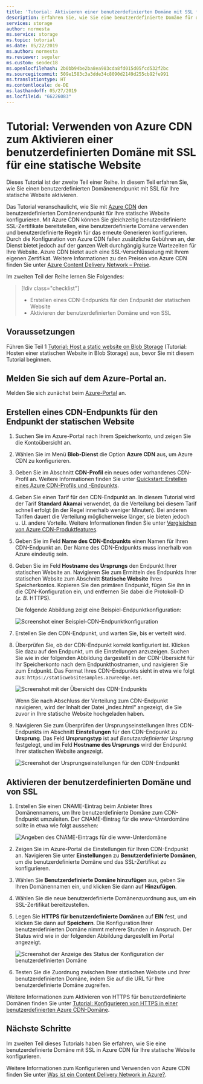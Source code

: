 ```yaml
---
title: 'Tutorial: Aktivieren einer benutzerdefinierten Domäne mit SSL für eine statische Website mit Azure CDN: Azure Storage'
description: Erfahren Sie, wie Sie eine benutzerdefinierte Domäne für das Hosten von statischen Websites konfigurieren.
services: storage
author: normesta
ms.service: storage
ms.topic: tutorial
ms.date: 05/22/2019
ms.author: normesta
ms.reviewer: seguler
ms.custom: seodec18
ms.openlocfilehash: 2b0bb94be2ba8ea983cda8fd015d05fcd532f2bc
ms.sourcegitcommit: 509e1583c3a3dde34c8090d2149d255cb92fe991
ms.translationtype: HT
ms.contentlocale: de-DE
ms.lasthandoff: 05/27/2019
ms.locfileid: "66226083"
---
```

# <a name="tutorial-use-azure-cdn-to-enable-a-custom-domain-with-ssl-for-a-static-website"></a>Tutorial: Verwenden von Azure CDN zum Aktivieren einer benutzerdefinierten Domäne mit SSL für eine statische Website

Dieses Tutorial ist der zweite Teil einer Reihe. In diesem Teil erfahren Sie, wie Sie einen benutzerdefinierten Domänenendpunkt mit SSL für Ihre statische Website aktivieren. 

Das Tutorial veranschaulicht, wie Sie mit [Azure CDN](../../cdn/cdn-overview.md) den benutzerdefinierten Domänenendpunkt für Ihre statische Website konfigurieren. Mit Azure CDN können Sie gleichzeitig benutzerdefinierte SSL-Zertifikate bereitstellen, eine benutzerdefinierte Domäne verwenden und benutzerdefinierte Regeln für das erneute Generieren konfigurieren. Durch die Konfiguration von Azure CDN fallen zusätzliche Gebühren an, der Dienst bietet jedoch auf der ganzen Welt durchgängig kurze Wartezeiten für Ihre Website. Azure CDN bietet auch eine SSL-Verschlüsselung mit Ihrem eigenen Zertifikat. Weitere Informationen zu den Preisen von Azure CDN finden Sie unter [Azure Content Delivery Network – Preise](https://azure.microsoft.com/pricing/details/cdn/).

Im zweiten Teil der Reihe lernen Sie Folgendes:

> [!div class="checklist"]
> * Erstellen eines CDN-Endpunkts für den Endpunkt der statischen Website
> * Aktivieren der benutzerdefinierten Domäne und von SSL

## <a name="prerequisites"></a>Voraussetzungen

Führen Sie Teil 1 [Tutorial: Host a static website on Blob Storage](storage-blob-static-website-host.md) (Tutorial: Hosten einer statischen Website in Blob Storage) aus, bevor Sie mit diesem Tutorial beginnen. 

## <a name="sign-in-to-the-azure-portal"></a>Melden Sie sich auf dem Azure-Portal an.

Melden Sie sich zunächst beim [Azure-Portal](https://portal.azure.com/) an.

## <a name="create-a-cdn-endpoint-on-the-static-website-endpoint"></a>Erstellen eines CDN-Endpunkts für den Endpunkt der statischen Website

1. Suchen Sie im Azure-Portal nach Ihrem Speicherkonto, und zeigen Sie die Kontoübersicht an.
1. Wählen Sie im Menü **Blob-Dienst** die Option **Azure CDN** aus, um Azure CDN zu konfigurieren.
1. Geben Sie im Abschnitt **CDN-Profil** ein neues oder vorhandenes CDN-Profil an. Weitere Informationen finden Sie unter [Quickstart: Erstellen eines Azure CDN-Profils und -Endpunkts](../../cdn/cdn-create-new-endpoint.md).
1. Geben Sie einen Tarif für den CDN-Endpunkt an. In diesem Tutorial wird der Tarif **Standard Akamai** verwendet, da die Verteilung bei diesem Tarif schnell erfolgt (in der Regel innerhalb weniger Minuten). Bei anderen Tarifen dauert die Verteilung möglicherweise länger, sie bieten jedoch u. U. andere Vorteile. Weitere Informationen finden Sie unter [Vergleichen von Azure CDN-Produktfeatures](../../cdn/cdn-features.md).
1. Geben Sie im Feld **Name des CDN-Endpunkts** einen Namen für Ihren CDN-Endpunkt an. Der Name des CDN-Endpunkts muss innerhalb von Azure eindeutig sein.
1. Geben Sie im Feld **Hostname des Ursprungs** den Endpunkt Ihrer statischen Website an. Navigieren Sie zum Ermitteln des Endpunkts Ihrer statischen Website zum Abschnitt **Statische Website** Ihres Speicherkontos. Kopieren Sie den primären Endpunkt, fügen Sie ihn in die CDN-Konfiguration ein, und entfernen Sie dabei die Protokoll-ID (*z. B.* HTTPS).

    Die folgende Abbildung zeigt eine Beispiel-Endpunktkonfiguration:

    ![Screenshot einer Beispiel-CDN-Endpunktkonfiguration](media/storage-blob-static-website-custom-domain/add-cdn-endpoint.png)

1. Erstellen Sie den CDN-Endpunkt, und warten Sie, bis er verteilt wird.
1. Überprüfen Sie, ob der CDN-Endpunkt korrekt konfiguriert ist. Klicken Sie dazu auf den Endpunkt, um die Einstellungen anzuzeigen. Suchen Sie wie in der folgenden Abbildung dargestellt in der CDN-Übersicht für Ihr Speicherkonto nach dem Endpunkthostnamen, und navigieren Sie zum Endpunkt. Das Format Ihres CDN-Endpunkts sieht in etwa wie folgt aus: `https://staticwebsitesamples.azureedge.net`.

    ![Screenshot mit der Übersicht des CDN-Endpunkts](media/storage-blob-static-website-custom-domain/verify-cdn-endpoint.png)

    Wenn Sie nach Abschluss der Verteilung zum CDN-Endpunkt navigieren, wird der Inhalt der Datei „index.html“ angezeigt, die Sie zuvor in Ihre statische Website hochgeladen haben.

1. Navigieren Sie zum Überprüfen der Ursprungseinstellungen Ihres CDN-Endpunkts im Abschnitt **Einstellungen** für den CDN-Endpunkt zu **Ursprung**. Das Feld **Ursprungstyp** ist auf *Benutzerdefinierter Ursprung* festgelegt, und im Feld **Hostname des Ursprungs** wird der Endpunkt Ihrer statischen Website angezeigt.

    ![Screenshot der Ursprungseinstellungen für den CDN-Endpunkt](media/storage-blob-static-website-custom-domain/verify-cdn-origin.png)

## <a name="enable-custom-domain-and-ssl"></a>Aktivieren der benutzerdefinierten Domäne und von SSL

1. Erstellen Sie einen CNAME-Eintrag beim Anbieter Ihres Domänennamens, um Ihre benutzerdefinierte Domäne zum CDN-Endpunkt umzuleiten. Der CNAME-Eintrag für die *www*-Unterdomäne sollte in etwa wie folgt aussehen:

    ![Angeben des CNAME-Eintrags für die www-Unterdomäne](media/storage-blob-static-website-custom-domain/subdomain-cname-record.png)

1. Zeigen Sie im Azure-Portal die Einstellungen für Ihren CDN-Endpunkt an. Navigieren Sie unter **Einstellungen** zu **Benutzerdefinierte Domänen**, um die benutzerdefinierte Domäne und das SSL-Zertifikat zu konfigurieren.
1. Wählen Sie **Benutzerdefinierte Domäne hinzufügen** aus, geben Sie Ihren Domänennamen ein, und klicken Sie dann auf **Hinzufügen**.
1. Wählen Sie die neue benutzerdefinierte Domänenzuordnung aus, um ein SSL-Zertifikat bereitzustellen.
1. Legen Sie **HTTPS für benutzerdefinierte Domänen** auf **EIN** fest, und klicken Sie dann auf **Speichern**. Die Konfiguration Ihrer benutzerdefinierten Domäne nimmt mehrere Stunden in Anspruch. Der Status wird wie in der folgenden Abbildung dargestellt im Portal angezeigt.

    ![Screenshot der Anzeige des Status der Konfiguration der benutzerdefinierten Domäne](media/storage-blob-static-website-custom-domain/configure-custom-domain-https.png)

1. Testen Sie die Zuordnung zwischen Ihrer statischen Website und Ihrer benutzerdefinierten Domäne, indem Sie auf die URL für Ihre benutzerdefinierte Domäne zugreifen.

Weitere Informationen zum Aktivieren von HTTPS für benutzerdefinierte Domänen finden Sie unter [Tutorial: Konfigurieren von HTTPS in einer benutzerdefinierten Azure CDN-Domäne](../../cdn/cdn-custom-ssl.md).

## <a name="next-steps"></a>Nächste Schritte

Im zweiten Teil dieses Tutorials haben Sie erfahren, wie Sie eine benutzerdefinierte Domäne mit SSL in Azure CDN für Ihre statische Website konfigurieren.

Weitere Informationen zum Konfigurieren und Verwenden von Azure CDN finden Sie unter [Was ist ein Content Delivery Network in Azure?](../../cdn/cdn-overview.md).